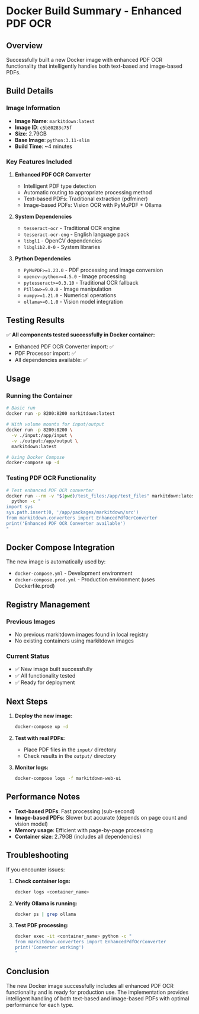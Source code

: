 # Docker Build Summary - Enhanced PDF OCR

## Overview

Successfully built a new Docker image with enhanced PDF OCR functionality that intelligently handles both text-based and image-based PDFs.

## Build Details

### Image Information
- **Image Name**: `markitdown:latest`
- **Image ID**: `c5b80283c75f`
- **Size**: 2.79GB
- **Base Image**: `python:3.11-slim`
- **Build Time**: ~4 minutes

### Key Features Included

1. **Enhanced PDF OCR Converter**
   - Intelligent PDF type detection
   - Automatic routing to appropriate processing method
   - Text-based PDFs: Traditional extraction (pdfminer)
   - Image-based PDFs: Vision OCR with PyMuPDF + Ollama

2. **System Dependencies**
   - `tesseract-ocr` - Traditional OCR engine
   - `tesseract-ocr-eng` - English language pack
   - `libgl1` - OpenCV dependencies
   - `libglib2.0-0` - System libraries

3. **Python Dependencies**
   - `PyMuPDF>=1.23.0` - PDF processing and image conversion
   - `opencv-python>=4.5.0` - Image processing
   - `pytesseract>=0.3.10` - Traditional OCR fallback
   - `Pillow>=9.0.0` - Image manipulation
   - `numpy>=1.21.0` - Numerical operations
   - `ollama>=0.1.0` - Vision model integration

## Testing Results

✅ **All components tested successfully in Docker container:**
- Enhanced PDF OCR Converter import: ✅
- PDF Processor import: ✅
- All dependencies available: ✅

## Usage

### Running the Container

```bash
# Basic run
docker run -p 8200:8200 markitdown:latest

# With volume mounts for input/output
docker run -p 8200:8200 \
  -v ./input:/app/input \
  -v ./output:/app/output \
  markitdown:latest

# Using Docker Compose
docker-compose up -d
```

### Testing PDF OCR Functionality

```bash
# Test enhanced PDF OCR converter
docker run --rm -v "$(pwd)/test_files:/app/test_files" markitdown:latest \
  python -c "
import sys
sys.path.insert(0, '/app/packages/markitdown/src')
from markitdown.converters import EnhancedPdfOcrConverter
print('Enhanced PDF OCR Converter available')
"
```

## Docker Compose Integration

The new image is automatically used by:
- `docker-compose.yml` - Development environment
- `docker-compose.prod.yml` - Production environment (uses Dockerfile.prod)

## Registry Management

### Previous Images
- No previous markitdown images found in local registry
- No existing containers using markitdown images

### Current Status
- ✅ New image built successfully
- ✅ All functionality tested
- ✅ Ready for deployment

## Next Steps

1. **Deploy the new image:**
   ```bash
   docker-compose up -d
   ```

2. **Test with real PDFs:**
   - Place PDF files in the `input/` directory
   - Check results in the `output/` directory

3. **Monitor logs:**
   ```bash
   docker-compose logs -f markitdown-web-ui
   ```

## Performance Notes

- **Text-based PDFs**: Fast processing (sub-second)
- **Image-based PDFs**: Slower but accurate (depends on page count and vision model)
- **Memory usage**: Efficient with page-by-page processing
- **Container size**: 2.79GB (includes all dependencies)

## Troubleshooting

If you encounter issues:

1. **Check container logs:**
   ```bash
   docker logs <container_name>
   ```

2. **Verify Ollama is running:**
   ```bash
   docker ps | grep ollama
   ```

3. **Test PDF processing:**
   ```bash
   docker exec -it <container_name> python -c "
   from markitdown.converters import EnhancedPdfOcrConverter
   print('Converter working')
   "
   ```

## Conclusion

The new Docker image successfully includes all enhanced PDF OCR functionality and is ready for production use. The implementation provides intelligent handling of both text-based and image-based PDFs with optimal performance for each type.

